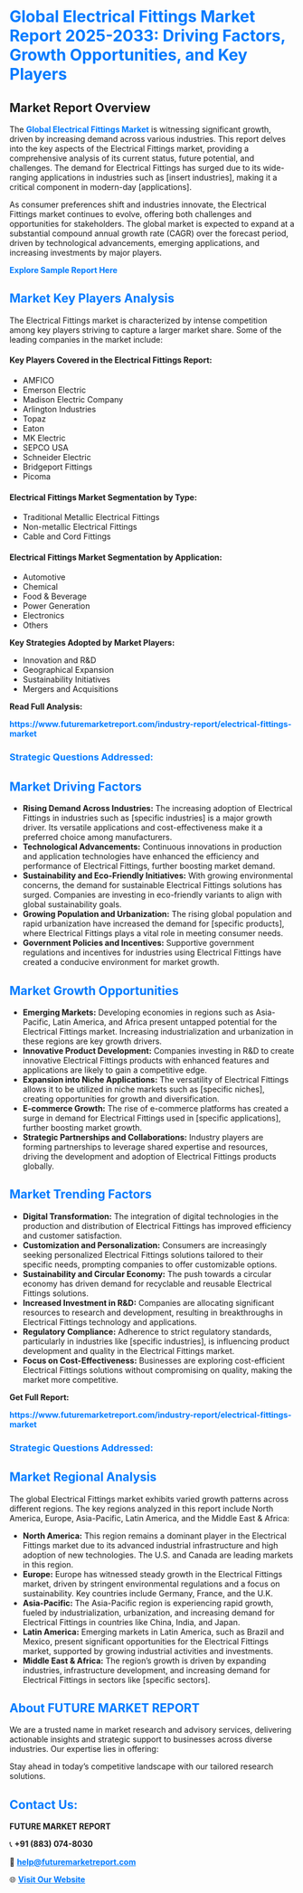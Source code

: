 <h1 style="color: #007BFF;">Global Electrical Fittings Market Report 2025-2033: Driving Factors, Growth Opportunities, and Key Players</h1>

<section id="overview">
<h2>Market Report Overview</h2>
<p>The <a href="https://www.futuremarketreport.com/industry-report/electrical-fittings-market" style="color: #007BFF; text-decoration: none;"><strong>Global Electrical Fittings Market</strong></a> is witnessing significant growth, driven by increasing demand across various industries. This report delves into the key aspects of the Electrical Fittings market, providing a comprehensive analysis of its current status, future potential, and challenges. The demand for Electrical Fittings has surged due to its wide-ranging applications in industries such as [insert industries], making it a critical component in modern-day [applications].</p>
<p>As consumer preferences shift and industries innovate, the Electrical Fittings market continues to evolve, offering both challenges and opportunities for stakeholders. The global market is expected to expand at a substantial compound annual growth rate (CAGR) over the forecast period, driven by technological advancements, emerging applications, and increasing investments by major players.</p>
</section>

<section id="overview">
<p><a href="https://www.futuremarketreport.com/request-sample/reportId=58588" style="color: #007BFF; text-decoration: none;"><strong>Explore Sample Report Here</strong></a></p>
</section>

<section id="key-players">
<h2 style="color: #007BFF;">Market Key Players Analysis</h2>
<p>The Electrical Fittings market is characterized by intense competition among key players striving to capture a larger market share. Some of the leading companies in the market include:</p>
<h4>Key Players Covered in the Electrical Fittings Report:</h4>
<ul><li>AMFICO</li><li>Emerson Electric</li><li>Madison Electric Company</li><li>Arlington Industries</li><li>Topaz</li><li>Eaton</li><li>MK Electric</li><li>SEPCO USA</li><li>Schneider Electric</li><li>Bridgeport Fittings</li><li>Picoma</li></ul>
<h4>Electrical Fittings Market Segmentation by Type:</h4>
<ul><li>Traditional Metallic Electrical Fittings</li><li>Non-metallic Electrical Fittings</li><li>Cable and Cord Fittings</li></ul>

<h4>Electrical Fittings Market Segmentation by Application:</h4>
<ul><li>Automotive</li><li>Chemical</li><li>Food &amp; Beverage</li><li>Power Generation</li><li>Electronics</li><li>Others</li></ul>
<p><strong>Key Strategies Adopted by Market Players:</strong></p>
<ul>
<li>Innovation and R&D</li>
<li>Geographical Expansion</li>
<li>Sustainability Initiatives</li>
<li>Mergers and Acquisitions</li>
</ul>
</section>

<section>
<p><strong>Read Full Analysis: </strong></p><a href="https://www.futuremarketreport.com/industry-report/electrical-fittings-market" style="color: #007BFF; text-decoration: none;"><strong>https://www.futuremarketreport.com/industry-report/electrical-fittings-market</strong></a>
<h3 style="color: #007BFF;">Strategic Questions Addressed:</h3>
</section>

<section id="driving-factors">
<h2 style="color: #007BFF;">Market Driving Factors</h2>
<ul>
<li><strong>Rising Demand Across Industries:</strong> The increasing adoption of Electrical Fittings in industries such as [specific industries] is a major growth driver. Its versatile applications and cost-effectiveness make it a preferred choice among manufacturers.</li>
<li><strong>Technological Advancements:</strong> Continuous innovations in production and application technologies have enhanced the efficiency and performance of Electrical Fittings, further boosting market demand.</li>
<li><strong>Sustainability and Eco-Friendly Initiatives:</strong> With growing environmental concerns, the demand for sustainable Electrical Fittings solutions has surged. Companies are investing in eco-friendly variants to align with global sustainability goals.</li>
<li><strong>Growing Population and Urbanization:</strong> The rising global population and rapid urbanization have increased the demand for [specific products], where Electrical Fittings plays a vital role in meeting consumer needs.</li>
<li><strong>Government Policies and Incentives:</strong> Supportive government regulations and incentives for industries using Electrical Fittings have created a conducive environment for market growth.</li>
</ul>
</section>

<section id="growth-opportunities">
<h2 style="color: #007BFF;">Market Growth Opportunities</h2>
<ul>
<li><strong>Emerging Markets:</strong> Developing economies in regions such as Asia-Pacific, Latin America, and Africa present untapped potential for the Electrical Fittings market. Increasing industrialization and urbanization in these regions are key growth drivers.</li>
<li><strong>Innovative Product Development:</strong> Companies investing in R&D to create innovative Electrical Fittings products with enhanced features and applications are likely to gain a competitive edge.</li>
<li><strong>Expansion into Niche Applications:</strong> The versatility of Electrical Fittings allows it to be utilized in niche markets such as [specific niches], creating opportunities for growth and diversification.</li>
<li><strong>E-commerce Growth:</strong> The rise of e-commerce platforms has created a surge in demand for Electrical Fittings used in [specific applications], further boosting market growth.</li>
<li><strong>Strategic Partnerships and Collaborations:</strong> Industry players are forming partnerships to leverage shared expertise and resources, driving the development and adoption of Electrical Fittings products globally.</li>
</ul>
</section>

<section id="trending-factors">
<h2 style="color: #007BFF;">Market Trending Factors</h2>
<ul>
<li><strong>Digital Transformation:</strong> The integration of digital technologies in the production and distribution of Electrical Fittings has improved efficiency and customer satisfaction.</li>
<li><strong>Customization and Personalization:</strong> Consumers are increasingly seeking personalized Electrical Fittings solutions tailored to their specific needs, prompting companies to offer customizable options.</li>
<li><strong>Sustainability and Circular Economy:</strong> The push towards a circular economy has driven demand for recyclable and reusable Electrical Fittings solutions.</li>
<li><strong>Increased Investment in R&D:</strong> Companies are allocating significant resources to research and development, resulting in breakthroughs in Electrical Fittings technology and applications.</li>
<li><strong>Regulatory Compliance:</strong> Adherence to strict regulatory standards, particularly in industries like [specific industries], is influencing product development and quality in the Electrical Fittings market.</li>
<li><strong>Focus on Cost-Effectiveness:</strong> Businesses are exploring cost-efficient Electrical Fittings solutions without compromising on quality, making the market more competitive.</li>
</ul>
</section>

<section>
<p><strong>Get Full Report: </strong></p><a href="https://www.futuremarketreport.com/industry-report/electrical-fittings-market" style="color: #007BFF; text-decoration: none;"><strong>https://www.futuremarketreport.com/industry-report/electrical-fittings-market</strong></a>
<h3 style="color: #007BFF;">Strategic Questions Addressed:</h3>
</section>


<section id="regional-analysis">
<h2 style="color: #007BFF;">Market Regional Analysis</h2>
<p>The global Electrical Fittings market exhibits varied growth patterns across different regions. The key regions analyzed in this report include North America, Europe, Asia-Pacific, Latin America, and the Middle East & Africa:</p>
<ul>
<li><strong>North America:</strong> This region remains a dominant player in the Electrical Fittings market due to its advanced industrial infrastructure and high adoption of new technologies. The U.S. and Canada are leading markets in this region.</li>
<li><strong>Europe:</strong> Europe has witnessed steady growth in the Electrical Fittings market, driven by stringent environmental regulations and a focus on sustainability. Key countries include Germany, France, and the U.K.</li>
<li><strong>Asia-Pacific:</strong> The Asia-Pacific region is experiencing rapid growth, fueled by industrialization, urbanization, and increasing demand for Electrical Fittings in countries like China, India, and Japan.</li>
<li><strong>Latin America:</strong> Emerging markets in Latin America, such as Brazil and Mexico, present significant opportunities for the Electrical Fittings market, supported by growing industrial activities and investments.</li>
<li><strong>Middle East & Africa:</strong> The region’s growth is driven by expanding industries, infrastructure development, and increasing demand for Electrical Fittings in sectors like [specific sectors].</li>
</ul>
</section>

<footer>
<h2 style="color: #007BFF;">About FUTURE MARKET REPORT</h2>
<p>We are a trusted name in market research and advisory services, delivering actionable insights and strategic support to businesses across diverse industries. Our expertise lies in offering:</p>

<p>Stay ahead in today’s competitive landscape with our tailored research solutions.</p>

<h2 style="color: #007BFF;">Contact Us:</h2>
<p><strong>FUTURE MARKET REPORT</strong></p>
<p>📞 <strong>+91 (883) 074-8030</strong></p>
<p>📧 <strong><a href="mailto:help@futuremarketreport.com" style="color: #007BFF;">help@futuremarketreport.com</a></strong></p>
<p>🌐 <strong><a href="https://www.futuremarketreport.com/" style="color: #007BFF;">Visit Our Website</a></strong></p>
</footer>
